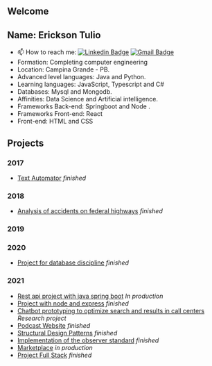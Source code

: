 
## Welcome


## Name: Erickson Tulio
- 📫 How to reach me: 
[![Linkedin Badge](https://img.shields.io/badge/-Erickson%20Tulio-3333cc?style=flat-square&logo=Linkedin&logoColor=white&link=https://www.linkedin.com/in/erickson-eng/)](https://www.linkedin.com/in/erickson-eng/) 
[![Gmail Badge](https://img.shields.io/badge/-erickson.tulio96@gmail.com-3333cc?style=flat-square&logo=Gmail&logoColor=white&link=mailto:erickson.tulio96@gmail.com)](mailto:erickson.tulio96@gmail.com)
- Formation: Completing computer engineering
- Location: Campina Grande - PB.
- Advanced level languages: Java and Python.
- Learning languages: JavaScript, Typescript and C#
- Databases: Mysql and Mongodb.
- Affinities: Data Science and Artificial intelligence.
- Frameworks Back-end: Springboot and Node .
- Frameworks Front-end: React
- Front-end: HTML and CSS


## Projects
### 2017
- [Text Automator](https://github.com/Erickson-Eng/Retencao) *finished*
### 2018
- [Analysis of accidents on federal highways](https://github.com/Erickson-Eng/Projeto-Estatistica) *finished*
### 2019

### 2020
- [Project for database discipline](https://github.com/Erickson-Eng/Banco-de-dados) *finished*
### 2021
- [Rest api project with java spring boot](https://github.com/Erickson-Eng/SpringBotApp) *In production*
- [Project with node and express](https://github.com/Erickson-Eng/Projeto-VGB) *finished*
- [Chatbot prototyping to optimize search and results in call centers](https://github.com/Erickson-Eng/Rasa) *Research project* 
- [Podcast Website](https://github.com/Erickson-Eng/NLW-5_Reactjs) *finished*
- [Structural Design Patterns](https://github.com/Erickson-Eng/PadroesDeProjeto) *finished*
- [Implementation of the observer standard](https://github.com/Erickson-Eng/PatternDesignerObserver) *finished*
- [Marketplace](https://github.com/Erickson-Eng/Marketplace "Prototyping phase") *in production*
- [Project Full Stack](https://github.com/Erickson-Eng/fullstackproject) *finished*


